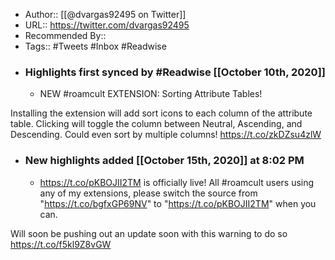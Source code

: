 - Author:: [[@dvargas92495 on Twitter]]
- URL:: https://twitter.com/dvargas92495
- Recommended By::
- Tags:: #Tweets #Inbox #Readwise
- ### Highlights first synced by #Readwise [[October 10th, 2020]]
    - NEW #roamcult EXTENSION: Sorting Attribute Tables!

Installing the extension will add sort icons to each column of the attribute table. Clicking will toggle the column between Neutral, Ascending, and Descending. Could even sort by multiple columns! https://t.co/zkDZsu4zlW 
- ### New highlights added [[October 15th, 2020]] at 8:02 PM
    - https://t.co/pKBOJII2TM is officially live! All #roamcult users using any of my extensions, please switch the source from "https://t.co/bgfxGP69NV" to "https://t.co/pKBOJII2TM" when you can.

Will soon be pushing out an update soon with this warning to do so https://t.co/f5kl9Z8vGW 
